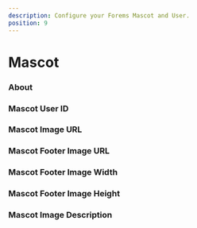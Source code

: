 ```yaml
---
description: Configure your Forems Mascot and User.
position: 9
---
```


# Mascot

### About

### Mascot User ID

### Mascot Image URL

### Mascot Footer Image URL

### Mascot Footer Image Width

### Mascot Footer Image Height

### Mascot Image Description



